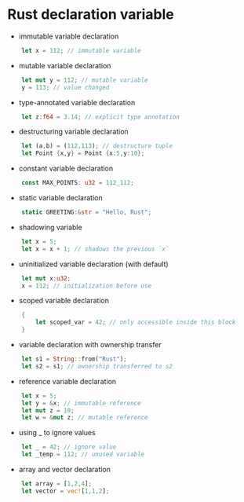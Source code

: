 # Rust declaration variable

- immutable variable declaration
```rs
    let x = 112; // immutable variable
```

- mutable variable declaration
```rs
    let mut y = 112; // mutable variable
    y = 113; // value changed
```

- type-annotated variable declaration
```rs
    let z:f64 = 3.14; // explicit type annotation
```

- destructuring variable declaration
```rs
    let (a,b) = (112,113); // destructure tuple
    let Point {x,y} = Point {x:5,y:10};
```

- constant variable declaration
```rs
    const MAX_POINTS: u32 = 112_112;
```

- static variable declaration
```rs
    static GREETING:&str = "Hello, Rust";
```

- shadowing variable
```rs
    let x = 5;
    let x = x + 1; // shadows the previous `x`
```

- uninitialized variable declaration (with default)
```rs
    let mut x:u32;
    x = 112; // initialization before use
```

- scoped variable declaration
```rs
    {
        let scoped_var = 42; // only accessible inside this block
    }
``` 

- variable declaration with ownership transfer
```rs
    let s1 = String::from("Rust");
    let s2 = s1; // ownership transferred to s2
```

- reference variable declaration
```rs
    let x = 5;
    let y = &x; // immutable reference
    let mut z = 10;
    let w = &mut z; // mutable reference
```

- using _ to ignore values
```rs
    let _ = 42; // ignore value
    let _temp = 112; // unused variable
```

- array and vector declaration
```rs 
    let array = [1,2,4];
    let vector = vec![1,1,2];
``` 